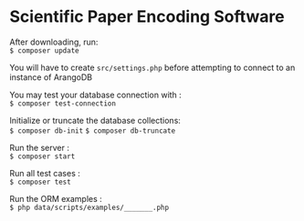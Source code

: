 # Scientific Paper Encoding Software

After downloading, run: \
<code>$ composer update</code>

You will have to create <code>src/settings.php</code> before attempting to connect to an instance of ArangoDB

You may test your database connection with : \
<code>$ composer test-connection</code>

Initialize or truncate the database collections:    \
<code>$ composer db-init</code>
<code>$ composer db-truncate</code>

Run the server : \
<code>$ composer start</code>

Run all test cases : \
<code>$ composer test</code>

Run the ORM examples : \
<code>$ php data/scripts/examples/_______.php </code>
